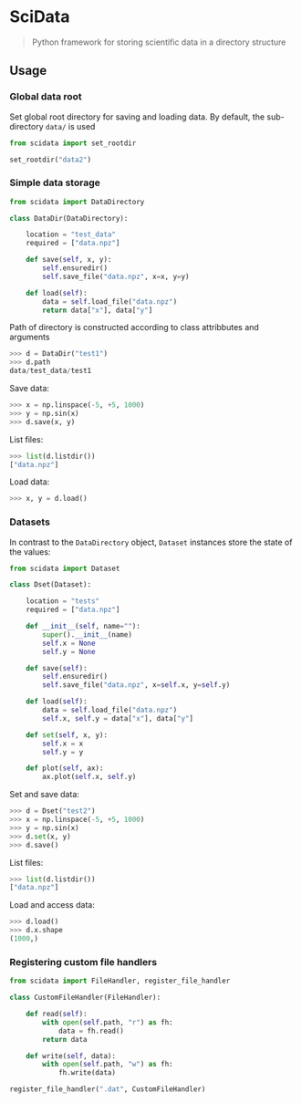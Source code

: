 # SciData

> Python framework for storing scientific data in a directory structure

## Usage

### Global data root

Set global root directory for saving and loading data. By default,
the sub-directory ``data/`` is used
````python
from scidata import set_rootdir

set_rootdir("data2")
````

### Simple data storage

````python
from scidata import DataDirectory

class DataDir(DataDirectory):

    location = "test_data"
    required = ["data.npz"]

    def save(self, x, y):
        self.ensuredir()
        self.save_file("data.npz", x=x, y=y)

    def load(self):
        data = self.load_file("data.npz")
        return data["x"], data["y"]
````

Path of directory is constructed according to class attribbutes and arguments
````python
>>> d = DataDir("test1")
>>> d.path
data/test_data/test1
````

Save data:
````python
>>> x = np.linspace(-5, +5, 1000)
>>> y = np.sin(x)
>>> d.save(x, y)
````

List files:
````python
>>> list(d.listdir())
["data.npz"]
````

Load data:
````python
>>> x, y = d.load()
````

### Datasets

In contrast to the ``DataDirectory`` object, ``Dataset`` instances store the state of
the values:

````python
from scidata import Dataset

class Dset(Dataset):

    location = "tests"
    required = ["data.npz"]

    def __init__(self, name=""):
        super().__init__(name)
        self.x = None
        self.y = None

    def save(self):
        self.ensuredir()
        self.save_file("data.npz", x=self.x, y=self.y)

    def load(self):
        data = self.load_file("data.npz")
        self.x, self.y = data["x"], data["y"]

    def set(self, x, y):
        self.x = x
        self.y = y

    def plot(self, ax):
        ax.plot(self.x, self.y)
````

Set and save data:
````python
>>> d = Dset("test2")
>>> x = np.linspace(-5, +5, 1000)
>>> y = np.sin(x)
>>> d.set(x, y)
>>> d.save()
````

List files:
````python
>>> list(d.listdir())
["data.npz"]
````

Load and access data:
````python
>>> d.load()
>>> d.x.shape
(1000,)
````

### Registering custom file handlers


````python
from scidata import FileHandler, register_file_handler

class CustomFileHandler(FileHandler):

    def read(self):
        with open(self.path, "r") as fh:
            data = fh.read()
        return data

    def write(self, data):
        with open(self.path, "w") as fh:
            fh.write(data)

register_file_handler(".dat", CustomFileHandler)
````
